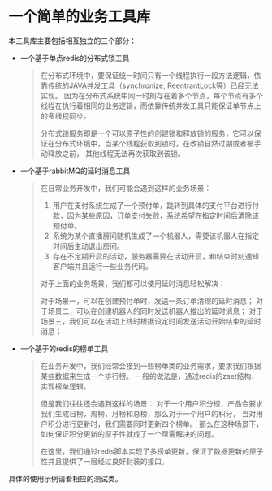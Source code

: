 # 一个简单的业务工具库
本工具库主要包括相互独立的三个部分：
- 一个基于单点redis的分布式锁工具
	> 在分布式环境中，要保证统一时间只有一个线程执行一段方法逻辑，依靠传统的JAVA并发工具（synchronize, ReentrantLock等）已经无法实现。
	> 因为在分布式系统中同一时刻存在着多个节点，每个节点有多个线程在执行着相同的业务逻辑，而依靠传统并发工具只能保证单节点上的多线程同步。
	> 
	> 分布式锁服务即是一个可以原子性的创建锁和释放锁的服务，它可以保证在分布式环境中，当某个线程获取到锁时，在改锁自然过期或者被手动释放之前，
	> 其他线程无法再次获取到该锁。
- 一个基于rabbitMQ的延时消息工具
	> 在日常业务开发中，我们可能会遇到这样的业务场景：
	>1. 用户在支付系统生成了一个预付单，跳转到具体的支付平台进行付款，因为某些原因，订单支付失败，系统希望在指定时间后清除该预付单。
	>2. 系统为某个直播房间随机生成了一个机器人，需要该机器人在指定时间后主动退出房间。
	>3. 存在不定期开启的活动，服务器需要在活动开启，和结束时刻通知客户端并且运行一些业务代码。
	>
	> 对于上面的业务场景，我们都可以使用延时消息轻松解决：
	>
	> 对于场景一，可以在创建预付单时，发送一条订单清理的延时消息；
	> 对于场景二，可以在创建机器人的同时发送机器人推出的延时消息；
	> 对于场景三，我们可以在活动上线时根据设定时间发送活动开始结束的延时消息；
- 一个基于的redis的榜单工具
	> 在业务开发中，我们经常会接到一些榜单类的业务需求，要求我们根据某些数据来生成一个排行榜。
	> 一般的做法是，通过redis的zset结构，实现榜单逻辑。
	>
	> 但是我们往往还会遇到这样的场景：
	> 对于一个用户积分榜，产品会要求我们生成日榜，周榜，月榜和总榜，那么对于一个用户的积分，
	> 当对用户积分进行更新时，我们需要同时更新四个榜单。
	> 那么在这种场景下，如何保证积分更新的原子性就成了一个亟需解决的问题。
	> 
	> 在这里，我们通过redis脚本实现了多榜单更新，保证了数据更新的原子性并且提供了一层经过良好封装的接口。
	
具体的使用示例请看相应的测试类。